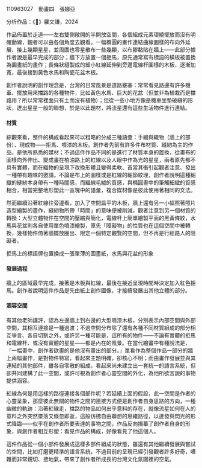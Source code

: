 110963027　動畫四　張娜亞

分析作品：《💫》羅文謙，2024

作品佈置於走道——左右雙側敞開的半開放空間，各個組成元素環繞擺放而沒有明確動線，觀者可以由各個角度去觀看。一幅橢圓的畫作連結曲線圖樣的布向外延展、接上幾顆星星，並周圍也零星散布一些幾顆，以布膠黏貼在牆上——此部分據作者說是最早完成的部分；牆下方放置一個拒馬，原先通常寫有標語的橫板被置換為圖畫紙的畫作；長條狀縫製成的細小紅線延伸到旁邊電線杆圖樣的木板、逐漸加寬，最後接到黃色水馬和陶瓷花盆木板。

創作者說明的創作理念是，台灣的日常風景是道路壅塞：常常看見路邊有許多機車、擺放用來擋路的各種物件，比如黃色水馬、巨大的花盆（但並非為植栽而是擋路用？所以常常裡面只有土而沒有植物）；但從一些小地方像是機車坐墊破縫的形狀，迸出星星一般的聯想，於是以此題材，將流星還有這些生活物件進行連結。
#### 材質
綜觀來看，整件的構成看起來可以粗略的分成三種語彙：手繪與織物（牆上的部份）、現成物——拒馬、噴漆的木板。創作者先前有許多件布材質、縫紉為主的作品，是他所熟悉的媒材；不過這件作品不同的是進行了材質本身的置換，從畫布的圖樣向外伸出、變成畫在柏油路上的紅線以及人眼中作為光的星星，兩者原先都不具有實體，而在織物的呈現下改換形體且變得柔軟、首當其衝引起觀者注意、發出一種帶有趣味的邀請。不論是布上的圖樣或是紅線的細節紋理，創作者說明這種細緻的縫紉本身帶有一種時間感，而織線毛絨的質感，與橢圓畫中的筆觸細緻的質感相合，相當完整地形塑此一區塊中的語彙，複合媒材像是彼此使用著相同的文法。

然而繼續沿著紅線往旁邊看，加入了空間扁平的木板，牆上還有另一小幅照著照片造型繪製的畫作，縫紉物所帶「時間」的意味便被削減，觀者注意到另一個材質的轉換：大型立體物件在空間的壓縮與簡化，電線杆上簡單繪製平面的黑黃條紋，水馬與花盆則各自使用單色噴漆繪製，原先「障礙物」的性質也在這個空間中被轉換，幾樣物件倚著牆擺放圈出、限定一個特定觀覽的空間，但不再是行經路人的阻礙者。

拒馬上的標語牌也置換成一張單薄的圖畫紙，水馬與花盆的形象
#### 發展過程
牆上的區域最早完成，接著是木板與紅線，最後在接近呈現時間時決定加入紅色拒馬。創作者說明這件作品是先由紙上創作圖像，才接續發展出其他立體的部分。


#### 涵容空間
有其他老師講評，認為左邊牆上到右邊的大型噴漆木板，分別表示內部空間與外部空間，其相互連接是一種過渡；不過空間分布除了還有各種不同材質組成的部分相互爭言、各自切割之外，或許另一種可能是，這所有的物件——不論有實體的拒馬和電線杆、或沒有實體的星星——都是內在的風景。在當代繪畫中有種說法是，「一幅畫中，創作者欲畫的是他沒有畫出的部分。」單看作為整個作品一部分的牆上兩幅畫作，是對物件特寫，看起來主題明確，卻核心不明；而由畫作發展並與其連結的其他部件，雖各自零散的組成，看起來尚未建立出一套統一的語言系統，但卻共同建構了此一空間，或許可視為創作者心靈空間的外化，為他所欲言說的事物提供涵容。

紅線為何是用這樣的路徑連接各個部件呢？若延續上面的假設，此一空間是作者的心靈呈象，那麼彼此無關的物件之間的連接方式便是創作者自身思路的方向，一種幽微的軌跡：沿著紅線走，擋路的物品如何出乎意料的存在，就像流星如何在人的意料之外突然墜落又倏忽即逝，這般彷彿自由聯想的思緒路徑，以迸發與閃光的形式降臨——似乎在創作者所要表達的事物之間，作品反向描摹了創作者自身的形象，與創作者相互形塑：看見作品的構成，好像看見了他這個人。

這件作品從一個小部件發展成這樣多部件組成的狀態，雖還有其他繼續發展與嘗試的空間，比如打磨更精準的語言系統，不過目前的呈現已經引發觀者許多好奇，嘈雜而非常親切、接地氣，帶來了創作者所成長的台灣文化氛圍裡的空氣。


